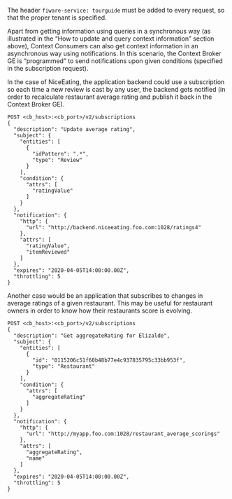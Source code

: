 The header `fiware-service: tourguide` must be added to every request, so that the proper tenant is specified.

Apart from getting information using queries in a synchronous way (as
illustrated in the “How to update and query context information” section
above), Context Consumers can also get context information in an
asynchronous way using notifications. In this scenario, the Context
Broker GE is “programmed” to send notifications upon given conditions
(specified in the subscription request).

In the case of NiceEating, the application backend could use a
subscription so each time a new review is cast by any user, the backend
gets notified (in order to recalculate restaurant average rating and
publish it back in the Context Broker GE).

    POST <cb_host>:<cb_port>/v2/subscriptions 
    {
      "description": "Update average rating",
      "subject": {
        "entities": [
          {
            "idPattern": ".*",
            "type": "Review"
          }
        ],
        "condition": {
          "attrs": [
            "ratingValue"
          ]
        }
      },
      "notification": {
        "http": {
          "url": "http://backend.niceeating.foo.com:1028/ratings4"
        },
        "attrs": [
          "ratingValue",
          "itemReviewed"
        ]
      },
      "expires": "2020-04-05T14:00:00.00Z",
      "throttling": 5
    }



Another case would be an application that subscribes to changes in
average ratings of a given restaurant. This may be useful for restaurant
owners in order to know how their restaurants score is evolving.

    POST <cb_host>:<cb_port>/v2/subscriptions
    {
      "description": "Get aggregateRating for Elizalde",
      "subject": {
        "entities": [
          {
            "id": "0115206c51f60b48b77e4c937835795c33bb953f",
            "type": "Restaurant"
          }
        ],
        "condition": {
          "attrs": [
            "aggregateRating"
          ]
        }
      },
      "notification": {
        "http": {
          "url": "http://myapp.foo.com:1028/restaurant_average_scorings"
        },
        "attrs": [
          "aggregateRating",
          "name"
        ]
      },
      "expires": "2020-04-05T14:00:00.00Z",
      "throttling": 5
    }

 
